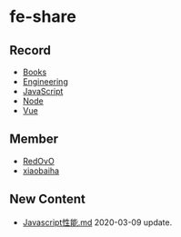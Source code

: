
# fe-share

<!-- RECORD-START -->
## Record
* [Books](https://github.com/fff455/fe-share/tree/master/Books)
* [Engineering](https://github.com/fff455/fe-share/tree/master/Engineering)
* [JavaScript](https://github.com/fff455/fe-share/tree/master/JavaScript)
* [Node](https://github.com/fff455/fe-share/tree/master/Node)
* [Vue](https://github.com/fff455/fe-share/tree/master/Vue)
<!-- RECORD-END -->

<!-- MEMBER-START -->
## Member
* [RedOvO](https://github.com/RedOvO)
* [xiaobaiha](https://github.com/xiaobaiha)
<!-- MEMBER-END -->

<!-- NEW CONTENT-START -->
## New Content
* [Javascript性能.md](https://github.com/fff455/fe-share/tree/master/JavaScript/Javascript性能.md) 2020-03-09 update.
<!-- NEW CONTENT-END -->

